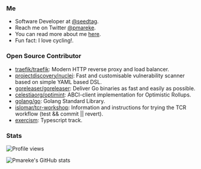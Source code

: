 ### Me

- Software Developer at [@seedtag](https://www.github.com/seedtag).
- Reach me on Twitter [@pmareke](https://www.twitter.com/pmareke).
- You can read more about me [here](https://www.pmareke.com/about).
- Fun fact: I love cycling!.


### Open Source Contributor

<!--START_SECTION:activity-->
- [traefik/traefik](https://github.com/traefik/traefik): Modern HTTP reverse proxy and load balancer.
- [projectdiscovery/nuclei](https://github.com/projectdiscovery/nuclei): Fast and customisable vulnerability scanner based on simple YAML based DSL.
- [goreleaser/goreleaser](https://github.com/goreleaser/goreleaser): Deliver Go binaries as fast and easily as possible.
- [celestiaorg/optimint](https://github.com/celestiaorg/optimint): ABCI-client implementation for Optimistic Rollups.
- [golang/go](https://github.com/golang/go): Golang Standard Library.
- [islomar/tcr-workshop](https://github.com/islomar/tcr-workshop): Information and instructions for trying the TCR workflow (test && commit || revert).
- [exercism](https://github.com/exercism/typescript/pull/827): Typescript track.
<!--END_SECTION:activity-->

### Stats
![Profile views](https://komarev.com/ghpvc/?username=pmareke&color=green)

![Pmareke's GitHub stats](https://github-readme-stats.vercel.app/api?username=pmareke&show_icons=true)
